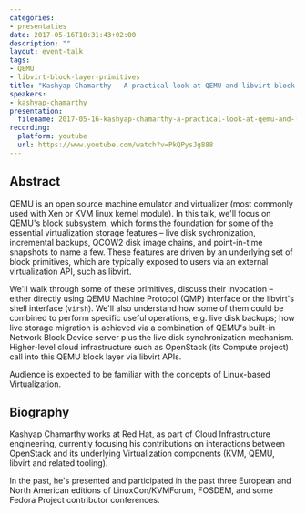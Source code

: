 ```yaml
---
categories:
- presentaties
date: 2017-05-16T10:31:43+02:00
description: ""
layout: event-talk
tags:
- QEMU
- libvirt-block-layer-primitives
title: "Kashyap Chamarthy - A practical look at QEMU and libvirt block layer primitives"
speakers:
- kashyap-chamarthy
presentation:
  filename: 2017-05-16-kashyap-chamarthy-a-practical-look-at-qemu-and-libvirt-block-layer-primitives.pdf
recording:
  platform: youtube
  url: https://www.youtube.com/watch?v=PkQPysJg888
---
```


## Abstract

QEMU is an open source machine emulator and virtualizer (most commonly used with Xen or KVM linux kernel module). In this talk, we'll focus on QEMU's block subsystem, which forms the foundation for some of the essential virtualization storage features – live disk sychronization, incremental backups, QCOW2 disk image chains, and point-in-time snapshots to name a few. These features are driven by an underlying set of block primitives, which are typically exposed to users via an external virtualization API, such as libvirt.


We'll walk through some of these primitives, discuss their invocation – either directly using QEMU Machine Protocol (QMP) interface or the libvirt's shell interface (`virsh`). We'll also understand how some of them could be combined to perform specific useful operations, e.g. live disk backups; how live storage migration is achieved via a combination of QEMU's built-in Network Block Device server plus the live disk synchronization mechanism. Higher-level cloud infrastructure such as OpenStack (its Compute project) call into this QEMU block layer via libvirt APIs.

Audience is expected to be familiar with the concepts of Linux-based Virtualization.

## Biography

Kashyap Chamarthy works at Red Hat, as part of Cloud Infrastructure engineering, currently focusing his contributions on interactions between OpenStack and its underlying Virtualization components (KVM, QEMU, libvirt and related tooling).

In the past, he's presented and participated in the past three European and North American editions of LinuxCon/KVMForum, FOSDEM, and some Fedora Project contributor conferences.